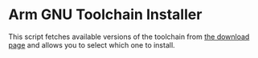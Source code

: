 # Arm GNU Toolchain Installer
This script fetches available versions of the toolchain from [the download page](https://developer.arm.com/downloads/-/arm-gnu-toolchain-downloads) and allows you to select which one to install.

